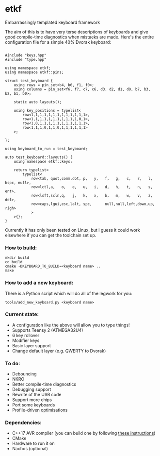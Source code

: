 # etkf
Embarrassingly templated keyboard framework

The aim of this is to have very terse descriptions of keyboards and give good compile-time diagnostics when mistaeks are made. Here's the entire configuration file for a simple 40% Dvorak keyboard:

```

#include "keys.hpp"
#include "type.hpp"

using namespace etkf;
using namespace etkf::pins;

struct test_keyboard {
    using rows = pin_set<b4, b6, f1, f0>;
    using columns = pin_set<f6, f7, c7, c6, d3, d2, d1, d0, b7, b3, b2, b1, b0>;

    static auto layouts();

    using key_positions = typelist<
        row<1,1,1,1,1,1,1,1,1,1,1,1,1>,
        row<1,1,1,1,1,1,1,1,1,1,1,0,1>,
        row<1,0,1,1,1,1,1,1,1,1,1,1,1>,
        row<1,1,1,0,1,1,0,1,1,1,1,1,1>
    >;

};

using keyboard_to_run = test_keyboard;

auto test_keyboard::layouts() {
    using namespace etkf::keys;

    return typelist<
        typelist<
            row<tab, quot,comm,dot, p,   y,   f,   g,   c,   r,   l,   bspc, null>,
            row<lctl,a,   o,   e,   u,   i,   d,   h,   t,   n,   s,   ent>,
            row<lsft,scln,q,   j,   k,   x,   b,   m,   w,   v,   z,   del>,
            row<caps,lgui,esc,lalt, spc,      null,null,left,down,up,  righ>
            >
    >{};
}
```

Currently it has only been tested on Linux, but I guess it could work elsewhere if you can get the toolchain set up.

### How to build:

    mkdir build
    cd build
    cmake -DKEYBOARD_TO_BUILD=<keyboard name> ..
    make

### How to add a new keyboard:

There is a Python script which will do all of the legwork for you:

    tools/add_new_keyboard.py <keyboard name>

### Current state:

- A configuration like the above will allow you to type things!
- Supports Teensy 2 (ATMEGA32U4)
- 6 key rollover
- Modifier keys
- Basic layer support
- Change default layer (e.g. QWERTY to Dvorak)

### To do:

- Debouncing
- NKRO
- Better compile-time diagnostics
- Debugging support
- Rewrite of the USB code
- Support more chips
- Port some keyboards
- Profile-driven optimisations

### Dependencies:

- C++17 AVR compiler (you can build one by following [these instructions](http://www.atmel.com/webdoc/AVRLibcReferenceManual/install_tools.html))
- CMake
- Hardware to run it on
- Nachos (optional)
